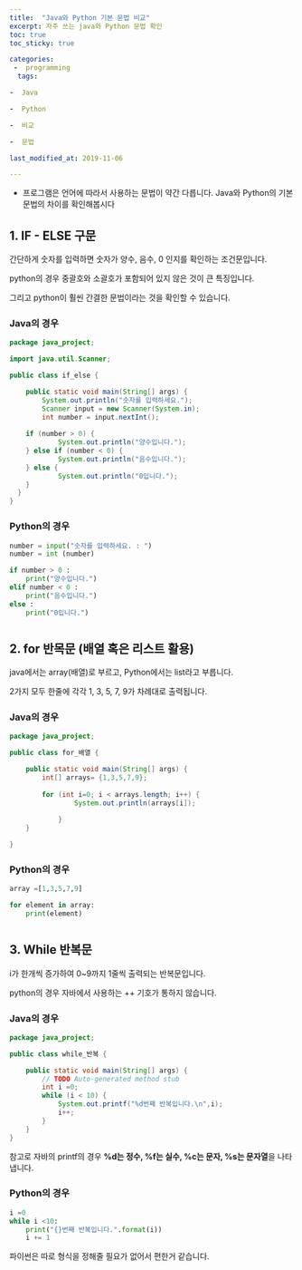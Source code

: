 ```yaml
---
title:  "Java와 Python 기본 문법 비교"
excerpt: 자주 쓰는 java와 Python 문법 확인 
toc: true
toc_sticky: true

categories:
 -  programming
  tags:

-  Java

-  Python

-  비교

-  문법

last_modified_at: 2019-11-06

---
```


- 프로그램은 언어에 따라서 사용하는 문법이 약간 다릅니다. Java와 Python의 기본 문법의 차이를 확인해봅시다

## 1. IF - ELSE 구문

간단하게 숫자를 입력하면 숫자가 양수, 음수, 0 인지를 확인하는 조건문입니다.

python의 경우 중괄호와 소괄호가 포함되어 있지 않은 것이 큰 특징입니다.

그리고 python이 훨씬 간결한 문법이라는 것을 확인할 수 있습니다. 

### Java의 경우

```java
package java_project;

import java.util.Scanner;

public class if_else {

	public static void main(String[] args) {
		System.out.println("숫자를 입력하세요.");
		Scanner input = new Scanner(System.in);
		int number = input.nextInt();
		
	if (number > 0) {
			System.out.println("양수입니다.");
	} else if (number < 0) {
			System.out.println("음수입니다.");
	} else {
			System.out.println("0입니다.");
	}
  }
}
```

### Python의 경우

```python
number = input("숫자를 입력하세요. : ")
number = int (number)

if number > 0 :
    print("양수입니다.")
elif number < 0 :
    print("음수입니다.")
else :
	print("0입니다.")
```

#  

## 2. for 반목문 (배열 혹은 리스트 활용)

java에서는 array(배열)로 부르고, Python에서는 list라고 부릅니다. 

2가지 모두 한줄에 각각 1, 3, 5, 7, 9가 차례대로 출력됩니다. 

### Java의 경우

```java
package java_project;

public class for_배열 {

	public static void main(String[] args) {
		int[] arrays= {1,3,5,7,9};
		
        for (int i=0; i < arrays.length; i++) {
				System.out.println(arrays[i]);
            
			}
	}

}
```



### Python의 경우

```python
array =[1,3,5,7,9]

for element in array:
    print(element)
```

#  

## 3. While 반복문

i가 한개씩 증가하여 0~9까지 1줄씩 출력되는 반복문입니다. 

python의 경우 자바에서 사용하는 ++ 기호가 통하지 않습니다. 



### Java의 경우

```java
package java_project;

public class while_반복 {

	public static void main(String[] args) {
		// TODO Auto-generated method stub
		int i =0;
		while (i < 10) {
			System.out.printf("%d번째 반복입니다.\n",i);
			i++;
		}
	}
}
```

참고로 자바의 printf의 경우 **%d는 정수, %f는 실수, %c는 문자, %s는 문자열**을 나타냅니다.

### Python의 경우

```python
i =0
while i <10:
    print("{}번째 반복입니다.".format(i))
    i += 1
```

파이썬은 따로 형식을 정해줄 필요가 없어서 편한거 같습니다. 